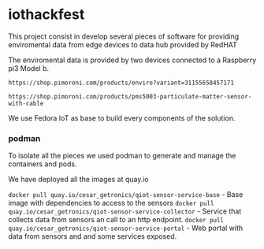# iothackfest

This project consist in develop several pieces of software for providing enviromental data from edge devices to data hub provided by RedHAT

The enviromental data is provided by two devices connected to a Raspberry pi3 Model b.

    https://shop.pimoroni.com/products/enviro?variant=31155658457171

    https://shop.pimoroni.com/products/pms5003-particulate-matter-sensor-with-cable

We use Fedora IoT as base to build every components of the solution.


### podman ### 

To isolate all the pieces we used podman to generate and manage the containers and pods.

We have deployed all the images at quay.io

`docker pull quay.io/cesar_getronics/qiot-sensor-service-base` - Base image with dependencies to access to the sensors
`docker pull quay.io/cesar_getronics/qiot-sensor-service-collector` - Service that collects data from sensors an call to an http endpoint.
`docker pull quay.io/cesar_getronics/qiot-sensor-service-portal` - Web portal with data from sensors and and some services exposed.
